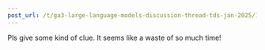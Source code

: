 ```yaml
---
post_url: /t/ga3-large-language-models-discussion-thread-tds-jan-2025/163247/65
---
```

Pls give some kind of clue. It seems like a waste of so much time!